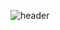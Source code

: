 ![header](https://capsule-render.vercel.app/api?type=cylinder&color=A3DCBE&height=150&section=header&text=greenLim%20&fontSize=60&animation=fadeIn&fontColor=FFFFF0&desc=임채현&descSize=20&descAlign=80&descAlignY=20)

